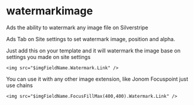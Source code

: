 # watermarkimage

Ads the ability to watermark any image file on Silverstripe

Ads Tab on Site settings to set watermark image, position and alpha.

Just add this on your template and it will watermark the image base on settings you made on site settings

```
<img src="$imgFieldName.Watermark.Link" />
```

You can use it with any other image extension, like Jonom Focuspoint just use chains

```
<img src="$imgFieldName.FocusFillMax(400,400).Watermark.Link" />
```
